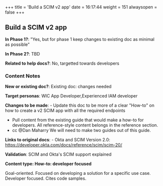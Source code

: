 +++
title = 'Build a SCIM v2 app'
date = 16:17:44
weight = 151
alwaysopen = false
+++

## Build a SCIM v2 app

**In Phase 1?**: "Yes, but for phase 1 keep changes to existing doc as minimal as possible"

**In Phase 2?**: TBD

**Related to help docs?**: No, targetted towards developers



### Content Notes

**New or existing doc?**: Existing doc: changes needed

**Target personas**: WIC App Developer,Experienced IAM developer

**Changes to be made**: - Update this doc to be more of a clear "How-to" on how to create a v2 SCIM app with all the required endpoints
- Pull content from the existing guide that would make a how-to for developers. All reference-style content belongs in the reference section.
- cc @Dan Maharry We will need to make two guides out of this guide.

**Links to original docs**: - Okta and SCIM Version 2.0: https://developer.okta.com/docs/reference/scim/scim-20/

**Validation**: SCIM and Okta's SCIM support explained

**Content type: How-to: developer focused**

Goal-oriented. Focused on developing a solution for a specific use case. Developer focused. Cites code samples.


